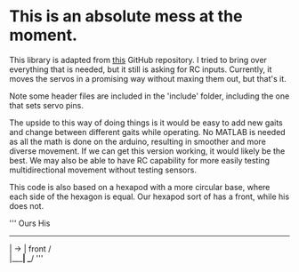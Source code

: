 # This is an absolute mess at the moment. 

This library is adapted from [this](https://github.com/Ryan-Mirch/Aecerts_Hexapod_V1) GitHub repository. I tried to bring over everything that is needed, but it still is asking for RC inputs. Currently, it moves the servos in a promising way without maxing them out, but that's it.

Note some header files are included in the 'include' folder, including the one that sets servo pins.

The upside to this way of doing things is it would be easy to add new gaits and change between different gaits while operating. No MATLAB is needed as all the math is done on the arduino, resulting in smoother and more diverse movement. If we can get this version working, it would likely be the best. We may also be able to have RC capability for more easily testing multidirectional movement without testing sensors.

This code is also based on a hexapod with a more circular base, where each side of the hexagon is equal. Our hexapod sort of has a front, while his does not.

'''
    Ours                    His
   _____                   ___
  |  -> | front           /   \
  |_____|                 \___/
  '''